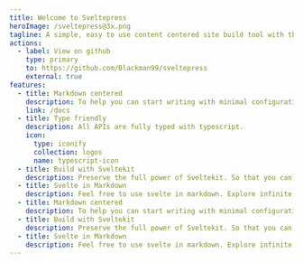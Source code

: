```yaml
---
title: Welcome to Sveltepress
heroImage: /sveltepress@3x.png
tagline: A simple, easy to use content centered site build tool with the full power of Sveltekit.
actions:
  - label: View on github
    type: primary
    to: https://github.com/Blackman99/sveltepress
    external: true
features:
  - title: Markdown centered
    description: To help you can start writing with minimal configuration
    link: /docs
  - title: Type friendly
    description: All APIs are fully typed with typescript.
    icon:
      type: iconify
      collection: logos
      name: typescript-icon
  - title: Build with Sveltekit
    description: Preserve the full power of Sveltekit. So that you can do more than SSG
  - title: Svelte in Markdown
    description: Feel free to use svelte in markdown. Explore infinite possibilities.
  - title: Markdown centered
    description: To help you can start writing with minimal configuration
  - title: Build with Sveltekit
    description: Preserve the full power of Sveltekit. So that you can do more than SSG
  - title: Svelte in Markdown
    description: Feel free to use svelte in markdown. Explore infinite possibilities.
---
```

